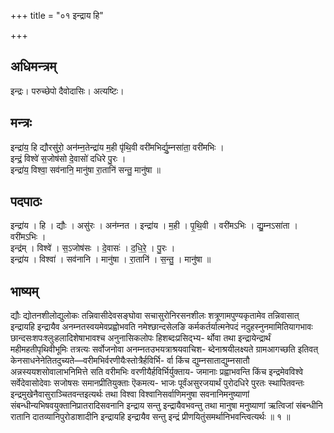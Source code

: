 +++
title = "०१ इन्द्राय हि"

+++
## अधिमन्त्रम्
इन्द्रः। परुच्छेपो दैवोदासिः। अत्यष्टिः।

## मन्त्रः
इन्द्रा॑य॒ हि द्यौरसु॑रो॒ अन॑म्न॒तेन्द्रा॑य म॒ही पृ॑थि॒वी वरी॑मभिर्द्यु॒म्नसा॑ता॒ वरी॑मभिः ।  
इन्द्रं॒ विश्वे॑ स॒जोष॑सो दे॒वासो॑ दधिरे पु॒रः ।  
इन्द्रा॑य॒ विश्वा॒ सव॑नानि॒ मानु॑षा रा॒तानि॑ सन्तु॒ मानु॑षा ॥

## पदपाठः
इन्द्रा॑य । हि । द्यौः । असु॑रः । अन॑म्नत । इन्द्रा॑य । म॒ही । पृ॒थि॒वी । वरी॑मऽभिः । द्यु॒म्नऽसा॑ता । वरी॑मऽभिः ।  
इन्द्र॑म् । विश्वे॑ । स॒ऽजोष॑सः । दे॒वासः॑ । द॒धि॒रे॒ । पु॒रः ।  
इन्द्रा॑य । विश्वा॑ । सव॑नानि । मानु॑षा । रा॒तानि॑ । स॒न्तु॒ । मानु॑षा ॥

## भाष्यम्
द्यौः द्योतनशीलोद्युलोकः तन्निवासीदेवसङ्घोवा सचासुरोनिरसनशीलः शत्रूणामपुण्यकृतामेव तन्निवासात् इन्द्रायहि इन्द्रायैव अनम्नतस्वयमेवप्रह्वोभवति नमेश्छान्दसेलङि कर्मकर्तर्यात्मनेपदं नदुहस्नुनमामितियागभावः छान्दसःशपःश्लुःहलादिशेषाभावश्च अनुनासिकलोपः हिशब्दःप्रसिद्भ्य- र्थोवा तथा इन्द्रायेन्द्रार्थं महीमहतीपृथिवीभूमिः तत्रत्यः सर्वोजनोवा अनम्नतउभयत्राश्रयवाचिश- ब्देनाश्रयीलक्ष्यते ग्रामआगच्छति इतिवत् केनसाधनेनेतितदुच्यते—वरीमभिर्वरणीयैःस्तोत्रैर्हविर्भि- र्वा किंच द्युम्नसाताद्युम्नसातौ अन्नस्ययशसोवालाभनिमित्ते सति वरीमभिः वरणीयैर्हविर्भिर्युक्ताय- जमानाः प्रह्वाभवन्ति किंच इन्द्रमेवविश्वे सर्वेदेवासोदेवाः सजोषसः समानप्रीतियुक्ताः ऎकमत्य- भाजः पूर्वंअसुरजयार्थं पुरोदधिरे पुरतः स्थापितवन्तः इन्द्रमुखेनैवासुराञ्चितवन्तइत्यर्थः तथा विश्वा विश्वानिसर्वाणिमनुषा सवनानिमनुष्याणां संबन्धीन्यभिषवयुक्तानिप्रातरादिसवनानि इन्द्राय सन्तु इन्द्रायैवभवन्तु तथा मानुषा मनुष्याणां ऋत्विजां संबन्धीनि रातानि दातव्यानिपुरोडाशादीनि इन्द्रायहि इन्द्रायैव सन्तु इन्द्रं प्रीणयितुंसमर्थानिभवन्त्वित्यर्थः ॥ १ ॥